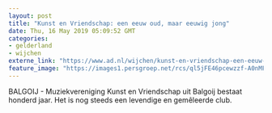 ```yaml
---
layout: post
title: "Kunst en Vriendschap: een eeuw oud, maar eeuwig jong"
date: Thu, 16 May 2019 05:09:52 GMT
categories: 
- gelderland 
- wijchen 
externe_link: "https://www.ad.nl/wijchen/kunst-en-vriendschap-een-eeuw-oud-maar-eeuwig-jong~a9b14a4e/"
feature_image: "https://images1.persgroep.net/rcs/ql5jFE46pcewzzf-A0nMF8_gDzo/diocontent/148337548/_fitwidth/400/?appId=21791a8992982cd8da851550a453bd7f&quality=0.7"
---
```


BALGOIJ - Muziekvereniging Kunst en Vriendschap uit Balgoij bestaat honderd jaar. Het is nog steeds een levendige en gemêleerde club.

